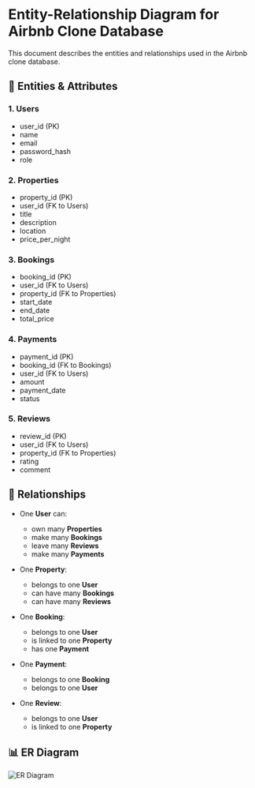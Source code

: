 # Entity-Relationship Diagram for Airbnb Clone Database

This document describes the entities and relationships used in the Airbnb clone database.

## 🔧 Entities & Attributes

### 1. Users

-   user_id (PK)
-   name
-   email
-   password_hash
-   role

### 2. Properties

-   property_id (PK)
-   user_id (FK to Users)
-   title
-   description
-   location
-   price_per_night

### 3. Bookings

-   booking_id (PK)
-   user_id (FK to Users)
-   property_id (FK to Properties)
-   start_date
-   end_date
-   total_price

### 4. Payments

-   payment_id (PK)
-   booking_id (FK to Bookings)
-   user_id (FK to Users)
-   amount
-   payment_date
-   status

### 5. Reviews

-   review_id (PK)
-   user_id (FK to Users)
-   property_id (FK to Properties)
-   rating
-   comment

## 🔗 Relationships

-   One **User** can:

    -   own many **Properties**
    -   make many **Bookings**
    -   leave many **Reviews**
    -   make many **Payments**

-   One **Property**:

    -   belongs to one **User**
    -   can have many **Bookings**
    -   can have many **Reviews**

-   One **Booking**:

    -   belongs to one **User**
    -   is linked to one **Property**
    -   has one **Payment**

-   One **Payment**:

    -   belongs to one **Booking**
    -   belongs to one **User**

-   One **Review**:
    -   belongs to one **User**
    -   is linked to one **Property**

## 📊 ER Diagram

![ER Diagram](erd.png)
